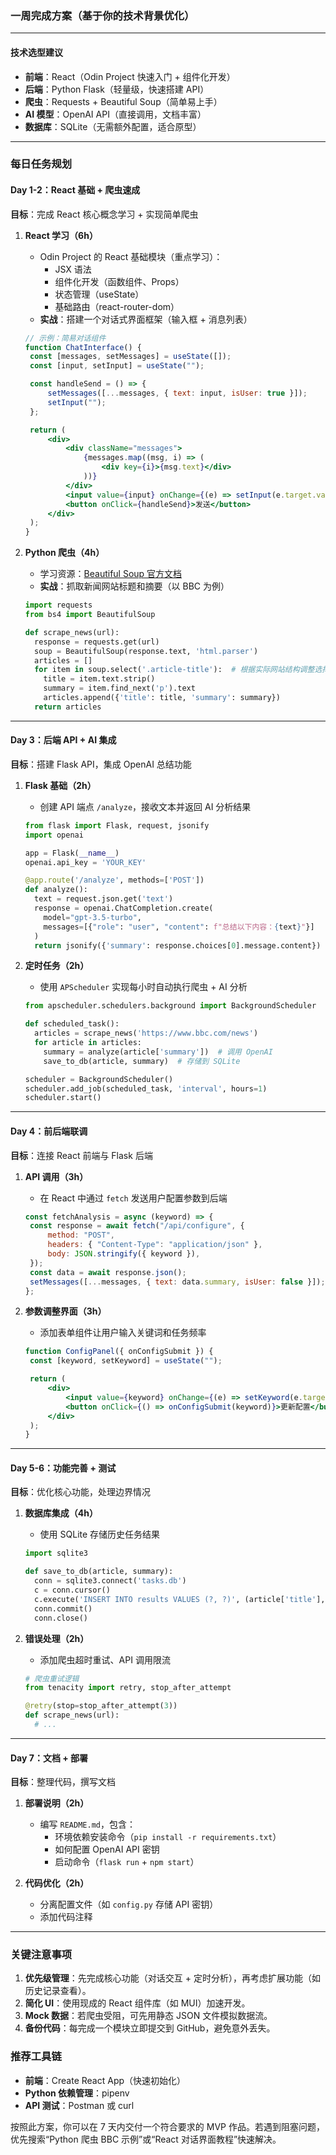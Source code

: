 ### 一周完成方案（基于你的技术背景优化）

---

#### **技术选型建议**

- **前端**：React（Odin Project 快速入门 + 组件化开发）
- **后端**：Python Flask（轻量级，快速搭建 API）
- **爬虫**：Requests + Beautiful Soup（简单易上手）
- **AI 模型**：OpenAI API（直接调用，文档丰富）
- **数据库**：SQLite（无需额外配置，适合原型）

---

### **每日任务规划**

#### **Day 1-2：React 基础 + 爬虫速成**

**目标**：完成 React 核心概念学习 + 实现简单爬虫

1. **React 学习（6h）**

   - Odin Project 的 React 基础模块（重点学习）：
     - JSX 语法
     - 组件化开发（函数组件、Props）
     - 状态管理（useState）
     - 基础路由（react-router-dom）
   - **实战**：搭建一个对话式界面框架（输入框 + 消息列表）

   ```jsx
   // 示例：简易对话组件
   function ChatInterface() {
   	const [messages, setMessages] = useState([]);
   	const [input, setInput] = useState("");

   	const handleSend = () => {
   		setMessages([...messages, { text: input, isUser: true }]);
   		setInput("");
   	};

   	return (
   		<div>
   			<div className="messages">
   				{messages.map((msg, i) => (
   					<div key={i}>{msg.text}</div>
   				))}
   			</div>
   			<input value={input} onChange={(e) => setInput(e.target.value)} />
   			<button onClick={handleSend}>发送</button>
   		</div>
   	);
   }
   ```

2. **Python 爬虫（4h）**

   - 学习资源：[Beautiful Soup 官方文档](https://www.crummy.com/software/BeautifulSoup/bs4/doc/)
   - **实战**：抓取新闻网站标题和摘要（以 BBC 为例）

   ```python
   import requests
   from bs4 import BeautifulSoup

   def scrape_news(url):
     response = requests.get(url)
     soup = BeautifulSoup(response.text, 'html.parser')
     articles = []
     for item in soup.select('.article-title'):  # 根据实际网站结构调整选择器
       title = item.text.strip()
       summary = item.find_next('p').text
       articles.append({'title': title, 'summary': summary})
     return articles
   ```

---

#### **Day 3：后端 API + AI 集成**

**目标**：搭建 Flask API，集成 OpenAI 总结功能

1. **Flask 基础（2h）**

   - 创建 API 端点 `/analyze`，接收文本并返回 AI 分析结果

   ```python
   from flask import Flask, request, jsonify
   import openai

   app = Flask(__name__)
   openai.api_key = 'YOUR_KEY'

   @app.route('/analyze', methods=['POST'])
   def analyze():
     text = request.json.get('text')
     response = openai.ChatCompletion.create(
       model="gpt-3.5-turbo",
       messages=[{"role": "user", "content": f"总结以下内容：{text}"}]
     )
     return jsonify({'summary': response.choices[0].message.content})
   ```

2. **定时任务（2h）**

   - 使用 `APScheduler` 实现每小时自动执行爬虫 + AI 分析

   ```python
   from apscheduler.schedulers.background import BackgroundScheduler

   def scheduled_task():
     articles = scrape_news('https://www.bbc.com/news')
     for article in articles:
       summary = analyze(article['summary'])  # 调用 OpenAI
       save_to_db(article, summary)  # 存储到 SQLite

   scheduler = BackgroundScheduler()
   scheduler.add_job(scheduled_task, 'interval', hours=1)
   scheduler.start()
   ```

---

#### **Day 4：前后端联调**

**目标**：连接 React 前端与 Flask 后端

1. **API 调用（3h）**

   - 在 React 中通过 `fetch` 发送用户配置参数到后端

   ```jsx
   const fetchAnalysis = async (keyword) => {
   	const response = await fetch("/api/configure", {
   		method: "POST",
   		headers: { "Content-Type": "application/json" },
   		body: JSON.stringify({ keyword }),
   	});
   	const data = await response.json();
   	setMessages([...messages, { text: data.summary, isUser: false }]);
   };
   ```

2. **参数调整界面（3h）**

   - 添加表单组件让用户输入关键词和任务频率

   ```jsx
   function ConfigPanel({ onConfigSubmit }) {
   	const [keyword, setKeyword] = useState("");

   	return (
   		<div>
   			<input value={keyword} onChange={(e) => setKeyword(e.target.value)} />
   			<button onClick={() => onConfigSubmit(keyword)}>更新配置</button>
   		</div>
   	);
   }
   ```

---

#### **Day 5-6：功能完善 + 测试**

**目标**：优化核心功能，处理边界情况

1. **数据库集成（4h）**

   - 使用 SQLite 存储历史任务结果

   ```python
   import sqlite3

   def save_to_db(article, summary):
     conn = sqlite3.connect('tasks.db')
     c = conn.cursor()
     c.execute('INSERT INTO results VALUES (?, ?)', (article['title'], summary))
     conn.commit()
     conn.close()
   ```

2. **错误处理（2h）**

   - 添加爬虫超时重试、API 调用限流

   ```python
   # 爬虫重试逻辑
   from tenacity import retry, stop_after_attempt

   @retry(stop=stop_after_attempt(3))
   def scrape_news(url):
     # ...
   ```

---

#### **Day 7：文档 + 部署**

**目标**：整理代码，撰写文档

1. **部署说明（2h）**

   - 编写 `README.md`，包含：
     - 环境依赖安装命令（`pip install -r requirements.txt`）
     - 如何配置 OpenAI API 密钥
     - 启动命令（`flask run` + `npm start`）

2. **代码优化（2h）**
   - 分离配置文件（如 `config.py` 存储 API 密钥）
   - 添加代码注释

---

### **关键注意事项**

1. **优先级管理**：先完成核心功能（对话交互 + 定时分析），再考虑扩展功能（如历史记录查看）。
2. **简化 UI**：使用现成的 React 组件库（如 MUI）加速开发。
3. **Mock 数据**：若爬虫受阻，可先用静态 JSON 文件模拟数据流。
4. **备份代码**：每完成一个模块立即提交到 GitHub，避免意外丢失。

### **推荐工具链**

- **前端**：Create React App（快速初始化）
- **Python 依赖管理**：pipenv
- **API 测试**：Postman 或 curl

按照此方案，你可以在 7 天内交付一个符合要求的 MVP 作品。若遇到阻塞问题，优先搜索“Python 爬虫 BBC 示例”或“React 对话界面教程”快速解决。
